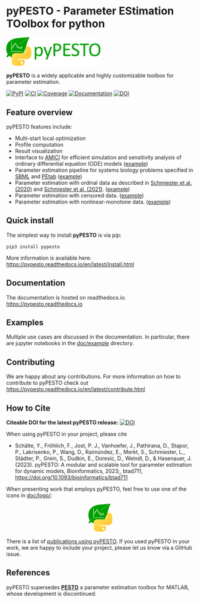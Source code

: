 # pyPESTO - Parameter EStimation TOolbox for python

<img src="https://raw.githubusercontent.com/ICB-DCM/pyPESTO/master/doc/logo/logo_wordmark.png" width="50%" alt="pyPESTO logo"/>

**pyPESTO** is a widely applicable and highly customizable toolbox for
parameter estimation.

[![PyPI](https://badge.fury.io/py/pypesto.svg)](https://badge.fury.io/py/pypesto)
[![CI](https://github.com/ICB-DCM/pyPESTO/workflows/CI/badge.svg)](https://github.com/ICB-DCM/pyPESTO/actions)
[![Coverage](https://codecov.io/gh/ICB-DCM/pyPESTO/branch/master/graph/badge.svg)](https://codecov.io/gh/ICB-DCM/pyPESTO)
[![Documentation](https://readthedocs.org/projects/pypesto/badge/?version=latest)](https://pypesto.readthedocs.io)
[![DOI](https://zenodo.org/badge/DOI/10.5281/zenodo.2553546.svg)](https://doi.org/10.5281/zenodo.2553546)

## Feature overview

pyPESTO features include:

* Multi-start local optimization
* Profile computation
* Result visualization
* Interface to [AMICI](https://github.com/AMICI-dev/AMICI/) for efficient
  simulation and sensitivity analysis of ordinary differential equation (ODE)
  models
  ([example](https://github.com/ICB-DCM/pyPESTO/blob/main/doc/example/amici.ipynb))
* Parameter estimation pipeline for systems biology problems specified in
  [SBML](http://sbml.org/) and [PEtab](https://github.com/PEtab-dev/PEtab)
  ([example](https://github.com/ICB-DCM/pyPESTO/blob/master/doc/example/petab_import.ipynb))
* Parameter estimation with ordinal data as described in
  [Schmiester et al. (2020)](https://doi.org/10.1007/s00285-020-01522-w) and
  [Schmiester et al. (2021)](https://doi.org/10.1093/bioinformatics/btab512).
  ([example](https://github.com/ICB-DCM/pyPESTO/blob/master/doc/example/example_ordinal.ipynb))
* Parameter estimation with censored data. ([example](https://github.com/ICB-DCM/pyPESTO/blob/master/doc/example/example_censored.ipynb))
* Parameter estimation with nonlinear-monotone data. ([example](https://github.com/ICB-DCM/pyPESTO/blob/master/doc/example/example_nonlinear_monotone.ipynb))

## Quick install

The simplest way to install **pyPESTO** is via pip:

```shell
pip3 install pypesto
```

More information is available here:
https://pypesto.readthedocs.io/en/latest/install.html

## Documentation

The documentation is hosted on readthedocs.io:
<https://pypesto.readthedocs.io>

## Examples

Multiple use cases are discussed in the documentation. In particular, there are
jupyter notebooks in the [doc/example](doc/example) directory.

## Contributing

We are happy about any contributions. For more information on how to contribute
to pyPESTO check out
<https://pypesto.readthedocs.io/en/latest/contribute.html>

## How to Cite

**Citeable DOI for the latest pyPESTO release:**
[![DOI](https://zenodo.org/badge/DOI/10.5281/zenodo.2553546.svg)](https://doi.org/10.5281/zenodo.2553546)

When using pyPESTO in your project, please cite
* Schälte, Y., Fröhlich, F., Jost, P. J., Vanhoefer, J., Pathirana, D., Stapor, P.,
  Lakrisenko, P., Wang, D., Raimúndez, E., Merkt, S., Schmiester, L., Städter, P.,
  Grein, S., Dudkin, E., Doresic, D., Weindl, D., & Hasenauer, J. (2023). pyPESTO: A
  modular and scalable tool for parameter estimation for dynamic models,
  Bioinformatics, 2023;, btad711, https://doi.org/10.1093/bioinformatics/btad711

When presenting work that employs pyPESTO, feel free to use one of the icons in
[doc/logo/](https://github.com/ICB-DCM/pyPESTO/tree/main/doc/logo):

<p align="center">
  <img src="https://raw.githubusercontent.com/ICB-DCM/pyPESTO/master/doc/logo/logo.png" height="75" alt="AMICI Logo">
</p>

There is a list of [publications using pyPESTO](https://pypesto.readthedocs.io/en/latest/references.html).
If you used pyPESTO in your work, we are happy to include
your project, please let us know via a GitHub issue.

## References

pyPESTO supersedes [**PESTO**](https://github.com/ICB-DCM/PESTO/) a parameter estimation
toolbox for MATLAB, whose development is discontinued.
